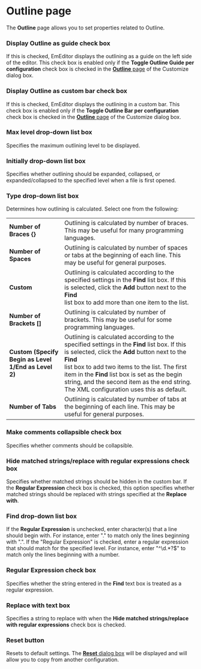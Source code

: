 # Outline page

The **Outline** page allows you to set properties related to Outline.

### Display Outline as guide check box

If this is checked, EmEditor displays the outlining as a guide on the left side of the editor. This check box is enabled only if the **Toggle Outline Guide per configuration**
check box is checked in the [**Outline** page](../../customize/outline/index) of the Customize dialog box.

### Display Outline as custom bar check box

If this is checked, EmEditor displays the outlining in a custom bar. This check box is enabled only if the **Toggle Outline Bar per configuration** check box is checked in the
[**Outline** page](../../customize/outline/index) of the Customize dialog box.

### Max level drop-down list box

Specifies the maximum outlining level to be displayed.

### Initially drop-down list box

Specifies whether outlining should be expanded, collapsed, or expanded/collapsed to the specified level when a file is first opened.

### Type drop-down list box

Determines how outlining is calculated. Select one from the following:

|     |     |
| --- | --- |
| **Number of Braces {}** | Outlining is calculated by number of braces. This may be useful for many programming languages. |
| **Number of Spaces** | Outlining is calculated by number of spaces or tabs at the beginning of each line. This may be useful for general purposes. |
| **Custom** | Outlining is calculated according to the specified settings in the **Find** list box. If this is selected, click the **Add** button next to the **Find** <br> list box to add more than one item to the list. |
| **Number of Brackets \[\]** | Outlining is calculated by number of brackets. This may be useful for some programming languages. |
| **Custom (Specify Begin as Level 1/End as Level 2)** | Outlining is calculated according to the specified settings in the **Find** list box. If this is selected, click the **Add** button next to the **Find** <br> list box to add two items to the list. The first item in the **Find** list box is set as the begin string, and the second item as the end string. The XML configuration uses this as default. |
| **Number of Tabs** | Outlining is calculated by number of tabs at the beginning of each line. This may be useful for general purposes. |

### Make comments collapsible check box

Specifies whether comments should be collapsible.

### Hide matched strings/replace with regular expressions check box

Specifies whether matched strings should be hidden in the custom bar. If the **Regular Expression** check box is checked, this option specifies whether matched strings should be replaced with strings specified at the **Replace with**.

### Find drop-down list box

If the **Regular Expression** is unchecked, enter character(s) that a line should begin with. For instance, enter "." to match only the lines beginning with ".". If the "Regular Expression" is checked, enter a regular expression that should match
for the specified level. For instance, enter "^\\d.\*?$" to match only the lines beginning with a number.

### Regular Expression check box

Specifies whether the string entered in the **Find** text box is treated as a regular expression.

### Replace with text box

Specifies a string to replace with when the **Hide matched strings/replace with regular expressions** check box is checked.

### Reset button

Resets to default settings. The
[**Reset** dialog box](../reset/index) will be displayed
and will allow you to copy from another configuration.

